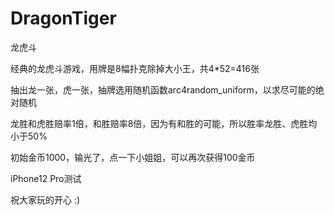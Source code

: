 # DragonTiger
龙虎斗

经典的龙虎斗游戏，用牌是8幅扑克除掉大小王，共4*52=416张

抽出龙一张，虎一张，抽牌选用随机函数arc4random_uniform，以求尽可能的绝对随机

龙胜和虎胜赔率1倍，和胜赔率8倍，因为有和胜的可能，所以胜率龙胜、虎胜均小于50%

初始金币1000，输光了，点一下小姐姐，可以再次获得100金币

iPhone12 Pro测试

祝大家玩的开心 :)

